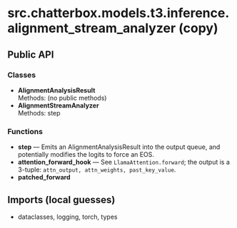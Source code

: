 # src.chatterbox.models.t3.inference.alignment_stream_analyzer (copy)

## Public API

### Classes
- **AlignmentAnalysisResult**  
  Methods: (no public methods)
- **AlignmentStreamAnalyzer**  
  Methods: step

### Functions
- **step** — Emits an AlignmentAnalysisResult into the output queue, and potentially modifies the logits to force an EOS.
- **attention_forward_hook** — See `LlamaAttention.forward`; the output is a 3-tuple: `attn_output, attn_weights, past_key_value`.
- **patched_forward**

## Imports (local guesses)
- dataclasses, logging, torch, types